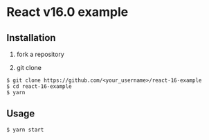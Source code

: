 # React v16.0 example

## Installation
1. fork a repository

1. git clone
```
$ git clone https://github.com/<your_username>/react-16-example
$ cd react-16-example
$ yarn
```

## Usage
```
$ yarn start
```
